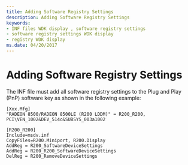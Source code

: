 ```yaml
---
title: Adding Software Registry Settings
description: Adding Software Registry Settings
keywords:
- INF files WDK display , software registry settings
- software registry settings WDK display
- registry WDK display
ms.date: 04/20/2017
---
```


# Adding Software Registry Settings


The INF file must add all software registry settings to the Plug and Play (PnP) software key as shown in the following example:

```inf
[Xxx.Mfg]
"RADEON 8500/RADEON 8500LE (R200 LDDM)" = R200_R200, PCI\VEN_1002&DEV_514c&SUBSYS_003a1002

[R200_R200]
Include=msdv.inf
CopyFiles=R200.Miniport, R200.Display
AddReg = R200_SoftwareDeviceSettings
AddReg = R200_R200_SoftwareDeviceSettings
DelReg = R200_RemoveDeviceSettings 
```

 

 





